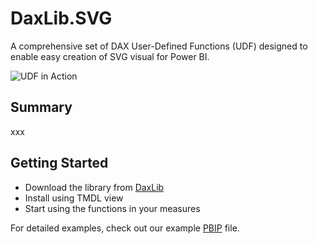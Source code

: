 
# DaxLib.SVG

A comprehensive set of DAX User-Defined Functions (UDF) designed to enable easy creation of SVG visual for Power BI.

![UDF in Action](xxx)

## Summary

xxx

## Getting Started

- Download the library from [DaxLib](https://daxlib.org/package/DaxLib.SVG/)
- Install using TMDL view
- Start using the functions in your measures

For detailed examples, check out our example [PBIP](xxx) file.

